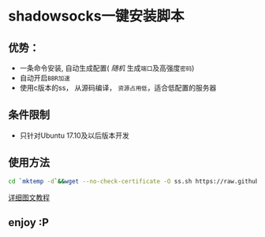 # shadowsocks一键安装脚本

## 优势：
* 一条命令安装, 自动生成配置( *随机* 生成`端口`及高强度`密码`)
* 自动开启`BBR加速`
* 使用c版本的ss， 从源码编译， `资源占用低`，适合低配置的服务器

## 条件限制
* 只针对Ubuntu 17.10及以后版本开发

## 使用方法

```bash
cd `mktemp -d`&&wget --no-check-certificate -O ss.sh https://raw.githubusercontent.com/hot/ss-builder/master/ss.sh&&bash ss.sh
```

[详细图文教程](https://geekorz.com/post/10min-shadowsock/)

## enjoy :P

